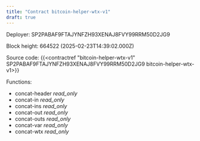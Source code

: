 ```yaml
---
title: "Contract bitcoin-helper-wtx-v1"
draft: true
---
```

Deployer: SP2PABAF9FTAJYNFZH93XENAJ8FVY99RRM50D2JG9


 



Block height: 664522 (2025-02-23T14:39:02.000Z)

Source code: {{<contractref "bitcoin-helper-wtx-v1" SP2PABAF9FTAJYNFZH93XENAJ8FVY99RRM50D2JG9 bitcoin-helper-wtx-v1>}}

Functions:

* concat-header _read_only_
* concat-in _read_only_
* concat-ins _read_only_
* concat-out _read_only_
* concat-outs _read_only_
* concat-var _read_only_
* concat-wtx _read_only_
